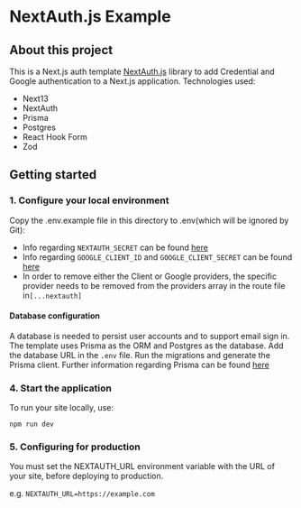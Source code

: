 
# NextAuth.js Example

## About this project

This is a Next.js auth template  [NextAuth.js](https://next-auth.js.org/)  library to add Credential and Google authentication to a  Next.js application.
Technologies used:
- Next13
-  NextAuth
- Prisma
- Postgres
- React Hook Form
- Zod

## Getting started

### 1. Configure your local environment
Copy the .env.example file in this directory to .env(which will be ignored by Git):
- Info regarding `NEXTAUTH_SECRET` can be found [here](https://next-auth.js.org/configuration/options#nextauth_secret)
- Info regarding `GOOGLE_CLIENT_ID` and `GOOGLE_CLIENT_SECRET` can be found [here](https://www.balbooa.com/gridbox-documentation/how-to-get-google-client-id-and-client-secret) 
- In order to remove either the Client or Google providers, the specific provider needs to be removed from the providers array in the route file in`[...nextauth]`

#### Database configuration
A database is needed to persist user accounts and to support email sign in.
The template uses Prisma as the ORM and Postgres as the database. Add the database URL in the `.env`  file. 
Run the migrations and generate the Prisma client. Further information regarding Prisma can be found [here](https://www.prisma.io/docs/concepts/components/prisma-migrate)


### 4. Start the application

To run your site locally, use:

```
npm run dev

```

### 5. Configuring for production

You must set the NEXTAUTH_URL environment variable with the URL of your site, before deploying to production.

e.g.  `NEXTAUTH_URL=https://example.com`
